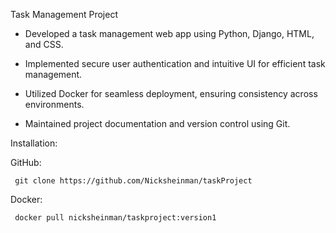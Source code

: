 Task Management Project

*  Developed a task management web app using Python, Django, HTML, and CSS.

 *  Implemented secure user authentication and intuitive UI for efficient task management.

* Utilized Docker for seamless deployment, ensuring consistency across environments.

* Maintained project documentation and version control using Git.

Installation:

   GitHub:
   
     git clone https://github.com/Nicksheinman/taskProject
     
   Docker:
   
     docker pull nicksheinman/taskproject:version1
